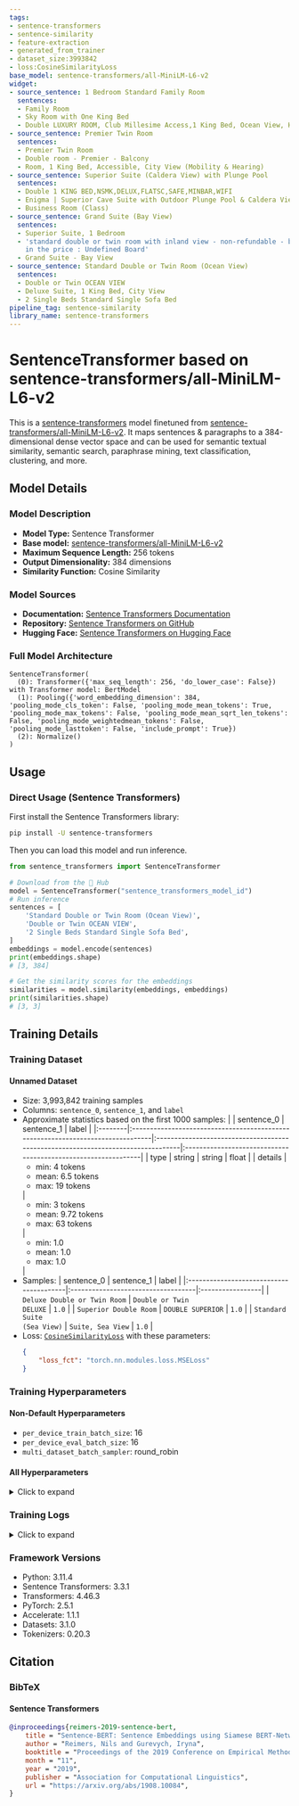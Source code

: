 ```yaml
---
tags:
- sentence-transformers
- sentence-similarity
- feature-extraction
- generated_from_trainer
- dataset_size:3993842
- loss:CosineSimilarityLoss
base_model: sentence-transformers/all-MiniLM-L6-v2
widget:
- source_sentence: 1 Bedroom Standard Family Room
  sentences:
  - Family Room
  - Sky Room with One King Bed
  - Double LUXURY ROOM, Club Millesime Access,1 King Bed, Ocean View, High Floor
- source_sentence: Premier Twin Room
  sentences:
  - Premier Twin Room
  - Double room - Premier - Balcony
  - Room, 1 King Bed, Accessible, City View (Mobility & Hearing)
- source_sentence: Superior Suite (Caldera View) with Plunge Pool
  sentences:
  - Double 1 KING BED,NSMK,DELUX,FLATSC,SAFE,MINBAR,WIFI
  - Enigma | Superior Cave Suite with Outdoor Plunge Pool & Caldera View
  - Business Room (Class)
- source_sentence: Grand Suite (Bay View)
  sentences:
  - Superior Suite, 1 Bedroom
  - 'standard double or twin room with inland view - non-refundable - breakfast included
    in the price : Undefined Board'
  - Grand Suite - Bay View
- source_sentence: Standard Double or Twin Room (Ocean View)
  sentences:
  - Double or Twin OCEAN VIEW
  - Deluxe Suite, 1 King Bed, City View
  - 2 Single Beds Standard Single Sofa Bed
pipeline_tag: sentence-similarity
library_name: sentence-transformers
---
```


# SentenceTransformer based on sentence-transformers/all-MiniLM-L6-v2

This is a [sentence-transformers](https://www.SBERT.net) model finetuned from [sentence-transformers/all-MiniLM-L6-v2](https://huggingface.co/sentence-transformers/all-MiniLM-L6-v2). It maps sentences & paragraphs to a 384-dimensional dense vector space and can be used for semantic textual similarity, semantic search, paraphrase mining, text classification, clustering, and more.

## Model Details

### Model Description
- **Model Type:** Sentence Transformer
- **Base model:** [sentence-transformers/all-MiniLM-L6-v2](https://huggingface.co/sentence-transformers/all-MiniLM-L6-v2) <!-- at revision fa97f6e7cb1a59073dff9e6b13e2715cf7475ac9 -->
- **Maximum Sequence Length:** 256 tokens
- **Output Dimensionality:** 384 dimensions
- **Similarity Function:** Cosine Similarity
<!-- - **Training Dataset:** Unknown -->
<!-- - **Language:** Unknown -->
<!-- - **License:** Unknown -->

### Model Sources

- **Documentation:** [Sentence Transformers Documentation](https://sbert.net)
- **Repository:** [Sentence Transformers on GitHub](https://github.com/UKPLab/sentence-transformers)
- **Hugging Face:** [Sentence Transformers on Hugging Face](https://huggingface.co/models?library=sentence-transformers)

### Full Model Architecture

```
SentenceTransformer(
  (0): Transformer({'max_seq_length': 256, 'do_lower_case': False}) with Transformer model: BertModel 
  (1): Pooling({'word_embedding_dimension': 384, 'pooling_mode_cls_token': False, 'pooling_mode_mean_tokens': True, 'pooling_mode_max_tokens': False, 'pooling_mode_mean_sqrt_len_tokens': False, 'pooling_mode_weightedmean_tokens': False, 'pooling_mode_lasttoken': False, 'include_prompt': True})
  (2): Normalize()
)
```

## Usage

### Direct Usage (Sentence Transformers)

First install the Sentence Transformers library:

```bash
pip install -U sentence-transformers
```

Then you can load this model and run inference.
```python
from sentence_transformers import SentenceTransformer

# Download from the 🤗 Hub
model = SentenceTransformer("sentence_transformers_model_id")
# Run inference
sentences = [
    'Standard Double or Twin Room (Ocean View)',
    'Double or Twin OCEAN VIEW',
    '2 Single Beds Standard Single Sofa Bed',
]
embeddings = model.encode(sentences)
print(embeddings.shape)
# [3, 384]

# Get the similarity scores for the embeddings
similarities = model.similarity(embeddings, embeddings)
print(similarities.shape)
# [3, 3]
```

<!--
### Direct Usage (Transformers)

<details><summary>Click to see the direct usage in Transformers</summary>

</details>
-->

<!--
### Downstream Usage (Sentence Transformers)

You can finetune this model on your own dataset.

<details><summary>Click to expand</summary>

</details>
-->

<!--
### Out-of-Scope Use

*List how the model may foreseeably be misused and address what users ought not to do with the model.*
-->

<!--
## Bias, Risks and Limitations

*What are the known or foreseeable issues stemming from this model? You could also flag here known failure cases or weaknesses of the model.*
-->

<!--
### Recommendations

*What are recommendations with respect to the foreseeable issues? For example, filtering explicit content.*
-->

## Training Details

### Training Dataset

#### Unnamed Dataset


* Size: 3,993,842 training samples
* Columns: <code>sentence_0</code>, <code>sentence_1</code>, and <code>label</code>
* Approximate statistics based on the first 1000 samples:
  |         | sentence_0                                                                      | sentence_1                                                                       | label                                                         |
  |:--------|:--------------------------------------------------------------------------------|:---------------------------------------------------------------------------------|:--------------------------------------------------------------|
  | type    | string                                                                          | string                                                                           | float                                                         |
  | details | <ul><li>min: 4 tokens</li><li>mean: 6.5 tokens</li><li>max: 19 tokens</li></ul> | <ul><li>min: 3 tokens</li><li>mean: 9.72 tokens</li><li>max: 63 tokens</li></ul> | <ul><li>min: 1.0</li><li>mean: 1.0</li><li>max: 1.0</li></ul> |
* Samples:
  | sentence_0                              | sentence_1                         | label            |
  |:----------------------------------------|:-----------------------------------|:-----------------|
  | <code>Deluxe Double or Twin Room</code> | <code>Double or Twin DELUXE</code> | <code>1.0</code> |
  | <code>Superior Double Room</code>       | <code>DOUBLE SUPERIOR</code>       | <code>1.0</code> |
  | <code>Standard Suite (Sea View)</code>  | <code>Suite, Sea View</code>       | <code>1.0</code> |
* Loss: [<code>CosineSimilarityLoss</code>](https://sbert.net/docs/package_reference/sentence_transformer/losses.html#cosinesimilarityloss) with these parameters:
  ```json
  {
      "loss_fct": "torch.nn.modules.loss.MSELoss"
  }
  ```

### Training Hyperparameters
#### Non-Default Hyperparameters

- `per_device_train_batch_size`: 16
- `per_device_eval_batch_size`: 16
- `multi_dataset_batch_sampler`: round_robin

#### All Hyperparameters
<details><summary>Click to expand</summary>

- `overwrite_output_dir`: False
- `do_predict`: False
- `eval_strategy`: no
- `prediction_loss_only`: True
- `per_device_train_batch_size`: 16
- `per_device_eval_batch_size`: 16
- `per_gpu_train_batch_size`: None
- `per_gpu_eval_batch_size`: None
- `gradient_accumulation_steps`: 1
- `eval_accumulation_steps`: None
- `torch_empty_cache_steps`: None
- `learning_rate`: 5e-05
- `weight_decay`: 0.0
- `adam_beta1`: 0.9
- `adam_beta2`: 0.999
- `adam_epsilon`: 1e-08
- `max_grad_norm`: 1
- `num_train_epochs`: 3
- `max_steps`: -1
- `lr_scheduler_type`: linear
- `lr_scheduler_kwargs`: {}
- `warmup_ratio`: 0.0
- `warmup_steps`: 0
- `log_level`: passive
- `log_level_replica`: warning
- `log_on_each_node`: True
- `logging_nan_inf_filter`: True
- `save_safetensors`: True
- `save_on_each_node`: False
- `save_only_model`: False
- `restore_callback_states_from_checkpoint`: False
- `no_cuda`: False
- `use_cpu`: False
- `use_mps_device`: False
- `seed`: 42
- `data_seed`: None
- `jit_mode_eval`: False
- `use_ipex`: False
- `bf16`: False
- `fp16`: False
- `fp16_opt_level`: O1
- `half_precision_backend`: auto
- `bf16_full_eval`: False
- `fp16_full_eval`: False
- `tf32`: None
- `local_rank`: 0
- `ddp_backend`: None
- `tpu_num_cores`: None
- `tpu_metrics_debug`: False
- `debug`: []
- `dataloader_drop_last`: False
- `dataloader_num_workers`: 0
- `dataloader_prefetch_factor`: None
- `past_index`: -1
- `disable_tqdm`: False
- `remove_unused_columns`: True
- `label_names`: None
- `load_best_model_at_end`: False
- `ignore_data_skip`: False
- `fsdp`: []
- `fsdp_min_num_params`: 0
- `fsdp_config`: {'min_num_params': 0, 'xla': False, 'xla_fsdp_v2': False, 'xla_fsdp_grad_ckpt': False}
- `fsdp_transformer_layer_cls_to_wrap`: None
- `accelerator_config`: {'split_batches': False, 'dispatch_batches': None, 'even_batches': True, 'use_seedable_sampler': True, 'non_blocking': False, 'gradient_accumulation_kwargs': None}
- `deepspeed`: None
- `label_smoothing_factor`: 0.0
- `optim`: adamw_torch
- `optim_args`: None
- `adafactor`: False
- `group_by_length`: False
- `length_column_name`: length
- `ddp_find_unused_parameters`: None
- `ddp_bucket_cap_mb`: None
- `ddp_broadcast_buffers`: False
- `dataloader_pin_memory`: True
- `dataloader_persistent_workers`: False
- `skip_memory_metrics`: True
- `use_legacy_prediction_loop`: False
- `push_to_hub`: False
- `resume_from_checkpoint`: None
- `hub_model_id`: None
- `hub_strategy`: every_save
- `hub_private_repo`: False
- `hub_always_push`: False
- `gradient_checkpointing`: False
- `gradient_checkpointing_kwargs`: None
- `include_inputs_for_metrics`: False
- `include_for_metrics`: []
- `eval_do_concat_batches`: True
- `fp16_backend`: auto
- `push_to_hub_model_id`: None
- `push_to_hub_organization`: None
- `mp_parameters`: 
- `auto_find_batch_size`: False
- `full_determinism`: False
- `torchdynamo`: None
- `ray_scope`: last
- `ddp_timeout`: 1800
- `torch_compile`: False
- `torch_compile_backend`: None
- `torch_compile_mode`: None
- `dispatch_batches`: None
- `split_batches`: None
- `include_tokens_per_second`: False
- `include_num_input_tokens_seen`: False
- `neftune_noise_alpha`: None
- `optim_target_modules`: None
- `batch_eval_metrics`: False
- `eval_on_start`: False
- `use_liger_kernel`: False
- `eval_use_gather_object`: False
- `average_tokens_across_devices`: False
- `prompts`: None
- `batch_sampler`: batch_sampler
- `multi_dataset_batch_sampler`: round_robin

</details>

### Training Logs
<details><summary>Click to expand</summary>

| Epoch  | Step   | Training Loss |
|:------:|:------:|:-------------:|
| 0.0020 | 500    | 0.0105        |
| 0.0040 | 1000   | 0.0002        |
| 0.0060 | 1500   | 0.0001        |
| 0.0080 | 2000   | 0.0001        |
| 0.0100 | 2500   | 0.0001        |
| 0.0120 | 3000   | 0.0001        |
| 0.0140 | 3500   | 0.0001        |
| 0.0160 | 4000   | 0.0           |
| 0.0180 | 4500   | 0.0           |
| 0.0200 | 5000   | 0.0           |
| 0.0220 | 5500   | 0.0           |
| 0.0240 | 6000   | 0.0           |
| 0.0260 | 6500   | 0.0           |
| 0.0280 | 7000   | 0.0           |
| 0.0300 | 7500   | 0.0           |
| 0.0320 | 8000   | 0.0           |
| 0.0341 | 8500   | 0.0           |
| 0.0361 | 9000   | 0.0           |
| 0.0381 | 9500   | 0.0           |
| 0.0401 | 10000  | 0.0           |
| 0.0421 | 10500  | 0.0           |
| 0.0441 | 11000  | 0.0           |
| 0.0461 | 11500  | 0.0           |
| 0.0481 | 12000  | 0.0           |
| 0.0501 | 12500  | 0.0           |
| 0.0521 | 13000  | 0.0           |
| 0.0541 | 13500  | 0.0           |
| 0.0561 | 14000  | 0.0           |
| 0.0581 | 14500  | 0.0           |
| 0.0601 | 15000  | 0.0           |
| 0.0621 | 15500  | 0.0           |
| 0.0641 | 16000  | 0.0           |
| 0.0661 | 16500  | 0.0           |
| 0.0681 | 17000  | 0.0           |
| 0.0701 | 17500  | 0.0           |
| 0.0721 | 18000  | 0.0           |
| 0.0741 | 18500  | 0.0           |
| 0.0761 | 19000  | 0.0           |
| 0.0781 | 19500  | 0.0           |
| 0.0801 | 20000  | 0.0           |
| 0.0821 | 20500  | 0.0           |
| 0.0841 | 21000  | 0.0           |
| 0.0861 | 21500  | 0.0           |
| 0.0881 | 22000  | 0.0           |
| 0.0901 | 22500  | 0.0           |
| 0.0921 | 23000  | 0.0           |
| 0.0941 | 23500  | 0.0           |
| 0.0961 | 24000  | 0.0           |
| 0.0982 | 24500  | 0.0           |
| 0.1002 | 25000  | 0.0           |
| 0.1022 | 25500  | 0.0           |
| 0.1042 | 26000  | 0.0           |
| 0.1062 | 26500  | 0.0           |
| 0.1082 | 27000  | 0.0           |
| 0.1102 | 27500  | 0.0           |
| 0.1122 | 28000  | 0.0           |
| 0.1142 | 28500  | 0.0           |
| 0.1162 | 29000  | 0.0           |
| 0.1182 | 29500  | 0.0           |
| 0.1202 | 30000  | 0.0           |
| 0.1222 | 30500  | 0.0           |
| 0.1242 | 31000  | 0.0           |
| 0.1262 | 31500  | 0.0           |
| 0.1282 | 32000  | 0.0           |
| 0.1302 | 32500  | 0.0           |
| 0.1322 | 33000  | 0.0           |
| 0.1342 | 33500  | 0.0           |
| 0.1362 | 34000  | 0.0           |
| 0.1382 | 34500  | 0.0           |
| 0.1402 | 35000  | 0.0           |
| 0.1422 | 35500  | 0.0           |
| 0.1442 | 36000  | 0.0           |
| 0.1462 | 36500  | 0.0           |
| 0.1482 | 37000  | 0.0           |
| 0.1502 | 37500  | 0.0           |
| 0.1522 | 38000  | 0.0           |
| 0.1542 | 38500  | 0.0           |
| 0.1562 | 39000  | 0.0           |
| 0.1582 | 39500  | 0.0           |
| 0.1602 | 40000  | 0.0           |
| 0.1622 | 40500  | 0.0           |
| 0.1643 | 41000  | 0.0           |
| 0.1663 | 41500  | 0.0           |
| 0.1683 | 42000  | 0.0           |
| 0.1703 | 42500  | 0.0           |
| 0.1723 | 43000  | 0.0           |
| 0.1743 | 43500  | 0.0           |
| 0.1763 | 44000  | 0.0           |
| 0.1783 | 44500  | 0.0           |
| 0.1803 | 45000  | 0.0           |
| 0.1823 | 45500  | 0.0           |
| 0.1843 | 46000  | 0.0           |
| 0.1863 | 46500  | 0.0           |
| 0.1883 | 47000  | 0.0           |
| 0.1903 | 47500  | 0.0           |
| 0.1923 | 48000  | 0.0           |
| 0.1943 | 48500  | 0.0           |
| 0.1963 | 49000  | 0.0           |
| 0.1983 | 49500  | 0.0           |
| 0.2003 | 50000  | 0.0           |
| 0.2023 | 50500  | 0.0           |
| 0.2043 | 51000  | 0.0           |
| 0.2063 | 51500  | 0.0           |
| 0.2083 | 52000  | 0.0           |
| 0.2103 | 52500  | 0.0           |
| 0.2123 | 53000  | 0.0           |
| 0.2143 | 53500  | 0.0           |
| 0.2163 | 54000  | 0.0           |
| 0.2183 | 54500  | 0.0           |
| 0.2203 | 55000  | 0.0           |
| 0.2223 | 55500  | 0.0           |
| 0.2243 | 56000  | 0.0           |
| 0.2263 | 56500  | 0.0           |
| 0.2284 | 57000  | 0.0           |
| 0.2304 | 57500  | 0.0           |
| 0.2324 | 58000  | 0.0           |
| 0.2344 | 58500  | 0.0           |
| 0.2364 | 59000  | 0.0           |
| 0.2384 | 59500  | 0.0           |
| 0.2404 | 60000  | 0.0           |
| 0.2424 | 60500  | 0.0           |
| 0.2444 | 61000  | 0.0           |
| 0.2464 | 61500  | 0.0           |
| 0.2484 | 62000  | 0.0           |
| 0.2504 | 62500  | 0.0           |
| 0.2524 | 63000  | 0.0           |
| 0.2544 | 63500  | 0.0           |
| 0.2564 | 64000  | 0.0           |
| 0.2584 | 64500  | 0.0           |
| 0.2604 | 65000  | 0.0           |
| 0.2624 | 65500  | 0.0           |
| 0.2644 | 66000  | 0.0           |
| 0.2664 | 66500  | 0.0           |
| 0.2684 | 67000  | 0.0           |
| 0.2704 | 67500  | 0.0           |
| 0.2724 | 68000  | 0.0           |
| 0.2744 | 68500  | 0.0           |
| 0.2764 | 69000  | 0.0           |
| 0.2784 | 69500  | 0.0           |
| 0.2804 | 70000  | 0.0           |
| 0.2824 | 70500  | 0.0           |
| 0.2844 | 71000  | 0.0           |
| 0.2864 | 71500  | 0.0           |
| 0.2884 | 72000  | 0.0           |
| 0.2904 | 72500  | 0.0           |
| 0.2924 | 73000  | 0.0           |
| 0.2945 | 73500  | 0.0           |
| 0.2965 | 74000  | 0.0           |
| 0.2985 | 74500  | 0.0           |
| 0.3005 | 75000  | 0.0           |
| 0.3025 | 75500  | 0.0           |
| 0.3045 | 76000  | 0.0           |
| 0.3065 | 76500  | 0.0           |
| 0.3085 | 77000  | 0.0           |
| 0.3105 | 77500  | 0.0           |
| 0.3125 | 78000  | 0.0           |
| 0.3145 | 78500  | 0.0           |
| 0.3165 | 79000  | 0.0           |
| 0.3185 | 79500  | 0.0           |
| 0.3205 | 80000  | 0.0           |
| 0.3225 | 80500  | 0.0           |
| 0.3245 | 81000  | 0.0           |
| 0.3265 | 81500  | 0.0           |
| 0.3285 | 82000  | 0.0           |
| 0.3305 | 82500  | 0.0           |
| 0.3325 | 83000  | 0.0           |
| 0.3345 | 83500  | 0.0           |
| 0.3365 | 84000  | 0.0           |
| 0.3385 | 84500  | 0.0           |
| 0.3405 | 85000  | 0.0           |
| 0.3425 | 85500  | 0.0           |
| 0.3445 | 86000  | 0.0           |
| 0.3465 | 86500  | 0.0           |
| 0.3485 | 87000  | 0.0           |
| 0.3505 | 87500  | 0.0           |
| 0.3525 | 88000  | 0.0           |
| 0.3545 | 88500  | 0.0           |
| 0.3565 | 89000  | 0.0           |
| 0.3586 | 89500  | 0.0           |
| 0.3606 | 90000  | 0.0           |
| 0.3626 | 90500  | 0.0           |
| 0.3646 | 91000  | 0.0           |
| 0.3666 | 91500  | 0.0           |
| 0.3686 | 92000  | 0.0           |
| 0.3706 | 92500  | 0.0           |
| 0.3726 | 93000  | 0.0           |
| 0.3746 | 93500  | 0.0           |
| 0.3766 | 94000  | 0.0           |
| 0.3786 | 94500  | 0.0           |
| 0.3806 | 95000  | 0.0           |
| 0.3826 | 95500  | 0.0           |
| 0.3846 | 96000  | 0.0           |
| 0.3866 | 96500  | 0.0           |
| 0.3886 | 97000  | 0.0           |
| 0.3906 | 97500  | 0.0           |
| 0.3926 | 98000  | 0.0           |
| 0.3946 | 98500  | 0.0           |
| 0.3966 | 99000  | 0.0           |
| 0.3986 | 99500  | 0.0           |
| 0.4006 | 100000 | 0.0           |
| 0.4026 | 100500 | 0.0           |
| 0.4046 | 101000 | 0.0           |
| 0.4066 | 101500 | 0.0           |
| 0.4086 | 102000 | 0.0           |
| 0.4106 | 102500 | 0.0           |
| 0.4126 | 103000 | 0.0           |
| 0.4146 | 103500 | 0.0           |
| 0.4166 | 104000 | 0.0           |
| 0.4186 | 104500 | 0.0           |
| 0.4206 | 105000 | 0.0           |
| 0.4226 | 105500 | 0.0           |
| 0.4247 | 106000 | 0.0           |
| 0.4267 | 106500 | 0.0           |
| 0.4287 | 107000 | 0.0           |
| 0.4307 | 107500 | 0.0           |
| 0.4327 | 108000 | 0.0           |
| 0.4347 | 108500 | 0.0           |
| 0.4367 | 109000 | 0.0           |
| 0.4387 | 109500 | 0.0           |
| 0.4407 | 110000 | 0.0           |
| 0.4427 | 110500 | 0.0           |
| 0.4447 | 111000 | 0.0           |
| 0.4467 | 111500 | 0.0           |
| 0.4487 | 112000 | 0.0           |
| 0.4507 | 112500 | 0.0           |
| 0.4527 | 113000 | 0.0           |
| 0.4547 | 113500 | 0.0           |
| 0.4567 | 114000 | 0.0           |
| 0.4587 | 114500 | 0.0           |
| 0.4607 | 115000 | 0.0           |
| 0.4627 | 115500 | 0.0           |
| 0.4647 | 116000 | 0.0           |
| 0.4667 | 116500 | 0.0           |
| 0.4687 | 117000 | 0.0           |
| 0.4707 | 117500 | 0.0           |
| 0.4727 | 118000 | 0.0           |
| 0.4747 | 118500 | 0.0           |
| 0.4767 | 119000 | 0.0           |
| 0.4787 | 119500 | 0.0           |
| 0.4807 | 120000 | 0.0           |
| 0.4827 | 120500 | 0.0           |
| 0.4847 | 121000 | 0.0           |
| 0.4867 | 121500 | 0.0           |
| 0.4888 | 122000 | 0.0           |
| 0.4908 | 122500 | 0.0           |
| 0.4928 | 123000 | 0.0           |
| 0.4948 | 123500 | 0.0           |
| 0.4968 | 124000 | 0.0           |
| 0.4988 | 124500 | 0.0           |
| 0.5008 | 125000 | 0.0           |
| 0.5028 | 125500 | 0.0           |
| 0.5048 | 126000 | 0.0           |
| 0.5068 | 126500 | 0.0           |
| 0.5088 | 127000 | 0.0           |
| 0.5108 | 127500 | 0.0           |
| 0.5128 | 128000 | 0.0           |
| 0.5148 | 128500 | 0.0           |
| 0.5168 | 129000 | 0.0           |
| 0.5188 | 129500 | 0.0           |
| 0.5208 | 130000 | 0.0           |
| 0.5228 | 130500 | 0.0           |
| 0.5248 | 131000 | 0.0           |
| 0.5268 | 131500 | 0.0           |
| 0.5288 | 132000 | 0.0           |
| 0.5308 | 132500 | 0.0           |
| 0.5328 | 133000 | 0.0           |
| 0.5348 | 133500 | 0.0           |
| 0.5368 | 134000 | 0.0           |
| 0.5388 | 134500 | 0.0           |
| 0.5408 | 135000 | 0.0           |
| 0.5428 | 135500 | 0.0           |
| 0.5448 | 136000 | 0.0           |
| 0.5468 | 136500 | 0.0           |
| 0.5488 | 137000 | 0.0           |
| 0.5508 | 137500 | 0.0           |
| 0.5528 | 138000 | 0.0           |
| 0.5549 | 138500 | 0.0           |
| 0.5569 | 139000 | 0.0           |
| 0.5589 | 139500 | 0.0           |
| 0.5609 | 140000 | 0.0           |
| 0.5629 | 140500 | 0.0           |
| 0.5649 | 141000 | 0.0           |
| 0.5669 | 141500 | 0.0           |
| 0.5689 | 142000 | 0.0           |
| 0.5709 | 142500 | 0.0           |
| 0.5729 | 143000 | 0.0           |
| 0.5749 | 143500 | 0.0           |
| 0.5769 | 144000 | 0.0           |
| 0.5789 | 144500 | 0.0           |
| 0.5809 | 145000 | 0.0           |
| 0.5829 | 145500 | 0.0           |
| 0.5849 | 146000 | 0.0           |
| 0.5869 | 146500 | 0.0           |
| 0.5889 | 147000 | 0.0           |
| 0.5909 | 147500 | 0.0           |
| 0.5929 | 148000 | 0.0           |
| 0.5949 | 148500 | 0.0           |
| 0.5969 | 149000 | 0.0           |
| 0.5989 | 149500 | 0.0           |
| 0.6009 | 150000 | 0.0           |
| 0.6029 | 150500 | 0.0           |
| 0.6049 | 151000 | 0.0           |
| 0.6069 | 151500 | 0.0           |
| 0.6089 | 152000 | 0.0           |
| 0.6109 | 152500 | 0.0           |
| 0.6129 | 153000 | 0.0           |
| 0.6149 | 153500 | 0.0           |
| 0.6169 | 154000 | 0.0           |
| 0.6190 | 154500 | 0.0           |
| 0.6210 | 155000 | 0.0           |
| 0.6230 | 155500 | 0.0           |
| 0.6250 | 156000 | 0.0           |
| 0.6270 | 156500 | 0.0           |
| 0.6290 | 157000 | 0.0           |
| 0.6310 | 157500 | 0.0           |
| 0.6330 | 158000 | 0.0           |
| 0.6350 | 158500 | 0.0           |
| 0.6370 | 159000 | 0.0           |
| 0.6390 | 159500 | 0.0           |
| 0.6410 | 160000 | 0.0           |
| 0.6430 | 160500 | 0.0           |
| 0.6450 | 161000 | 0.0           |
| 0.6470 | 161500 | 0.0           |
| 0.6490 | 162000 | 0.0           |
| 0.6510 | 162500 | 0.0           |
| 0.6530 | 163000 | 0.0           |
| 0.6550 | 163500 | 0.0           |
| 0.6570 | 164000 | 0.0           |
| 0.6590 | 164500 | 0.0           |
| 0.6610 | 165000 | 0.0           |
| 0.6630 | 165500 | 0.0           |
| 0.6650 | 166000 | 0.0           |
| 0.6670 | 166500 | 0.0           |
| 0.6690 | 167000 | 0.0           |
| 0.6710 | 167500 | 0.0           |
| 0.6730 | 168000 | 0.0           |
| 0.6750 | 168500 | 0.0           |
| 0.6770 | 169000 | 0.0           |
| 0.6790 | 169500 | 0.0           |
| 0.6810 | 170000 | 0.0           |
| 0.6830 | 170500 | 0.0           |
| 0.6851 | 171000 | 0.0           |
| 0.6871 | 171500 | 0.0           |
| 0.6891 | 172000 | 0.0           |
| 0.6911 | 172500 | 0.0           |
| 0.6931 | 173000 | 0.0           |
| 0.6951 | 173500 | 0.0           |
| 0.6971 | 174000 | 0.0           |
| 0.6991 | 174500 | 0.0           |
| 0.7011 | 175000 | 0.0           |
| 0.7031 | 175500 | 0.0           |
| 0.7051 | 176000 | 0.0           |
| 0.7071 | 176500 | 0.0           |
| 0.7091 | 177000 | 0.0           |
| 0.7111 | 177500 | 0.0           |
| 0.7131 | 178000 | 0.0           |
| 0.7151 | 178500 | 0.0           |
| 0.7171 | 179000 | 0.0           |
| 0.7191 | 179500 | 0.0           |
| 0.7211 | 180000 | 0.0           |
| 0.7231 | 180500 | 0.0           |
| 0.7251 | 181000 | 0.0           |
| 0.7271 | 181500 | 0.0           |
| 0.7291 | 182000 | 0.0           |
| 0.7311 | 182500 | 0.0           |
| 0.7331 | 183000 | 0.0           |
| 0.7351 | 183500 | 0.0           |
| 0.7371 | 184000 | 0.0           |
| 0.7391 | 184500 | 0.0           |
| 0.7411 | 185000 | 0.0           |
| 0.7431 | 185500 | 0.0           |
| 0.7451 | 186000 | 0.0           |
| 0.7471 | 186500 | 0.0           |
| 0.7492 | 187000 | 0.0           |
| 0.7512 | 187500 | 0.0           |
| 0.7532 | 188000 | 0.0           |
| 0.7552 | 188500 | 0.0           |
| 0.7572 | 189000 | 0.0           |
| 0.7592 | 189500 | 0.0           |
| 0.7612 | 190000 | 0.0           |
| 0.7632 | 190500 | 0.0           |
| 0.7652 | 191000 | 0.0           |
| 0.7672 | 191500 | 0.0           |
| 0.7692 | 192000 | 0.0           |
| 0.7712 | 192500 | 0.0           |
| 0.7732 | 193000 | 0.0           |
| 0.7752 | 193500 | 0.0           |
| 0.7772 | 194000 | 0.0           |
| 0.7792 | 194500 | 0.0           |
| 0.7812 | 195000 | 0.0           |
| 0.7832 | 195500 | 0.0           |
| 0.7852 | 196000 | 0.0           |
| 0.7872 | 196500 | 0.0           |
| 0.7892 | 197000 | 0.0           |
| 0.7912 | 197500 | 0.0           |
| 0.7932 | 198000 | 0.0           |
| 0.7952 | 198500 | 0.0           |
| 0.7972 | 199000 | 0.0           |
| 0.7992 | 199500 | 0.0           |
| 0.8012 | 200000 | 0.0           |
| 0.8032 | 200500 | 0.0           |
| 0.8052 | 201000 | 0.0           |
| 0.8072 | 201500 | 0.0           |
| 0.8092 | 202000 | 0.0           |
| 0.8112 | 202500 | 0.0           |
| 0.8132 | 203000 | 0.0           |
| 0.8153 | 203500 | 0.0           |
| 0.8173 | 204000 | 0.0           |
| 0.8193 | 204500 | 0.0           |
| 0.8213 | 205000 | 0.0           |
| 0.8233 | 205500 | 0.0           |
| 0.8253 | 206000 | 0.0           |
| 0.8273 | 206500 | 0.0           |
| 0.8293 | 207000 | 0.0           |
| 0.8313 | 207500 | 0.0           |
| 0.8333 | 208000 | 0.0           |
| 0.8353 | 208500 | 0.0           |
| 0.8373 | 209000 | 0.0           |
| 0.8393 | 209500 | 0.0           |
| 0.8413 | 210000 | 0.0           |
| 0.8433 | 210500 | 0.0           |
| 0.8453 | 211000 | 0.0           |
| 0.8473 | 211500 | 0.0           |
| 0.8493 | 212000 | 0.0           |
| 0.8513 | 212500 | 0.0           |
| 0.8533 | 213000 | 0.0           |
| 0.8553 | 213500 | 0.0           |
| 0.8573 | 214000 | 0.0           |
| 0.8593 | 214500 | 0.0           |
| 0.8613 | 215000 | 0.0           |
| 0.8633 | 215500 | 0.0           |
| 0.8653 | 216000 | 0.0           |
| 0.8673 | 216500 | 0.0           |
| 0.8693 | 217000 | 0.0           |
| 0.8713 | 217500 | 0.0           |
| 0.8733 | 218000 | 0.0           |
| 0.8753 | 218500 | 0.0           |
| 0.8773 | 219000 | 0.0           |
| 0.8794 | 219500 | 0.0           |
| 0.8814 | 220000 | 0.0           |
| 0.8834 | 220500 | 0.0           |
| 0.8854 | 221000 | 0.0           |
| 0.8874 | 221500 | 0.0           |
| 0.8894 | 222000 | 0.0           |
| 0.8914 | 222500 | 0.0           |
| 0.8934 | 223000 | 0.0           |
| 0.8954 | 223500 | 0.0           |
| 0.8974 | 224000 | 0.0           |
| 0.8994 | 224500 | 0.0           |
| 0.9014 | 225000 | 0.0           |
| 0.9034 | 225500 | 0.0           |
| 0.9054 | 226000 | 0.0           |
| 0.9074 | 226500 | 0.0           |
| 0.9094 | 227000 | 0.0           |
| 0.9114 | 227500 | 0.0           |
| 0.9134 | 228000 | 0.0           |
| 0.9154 | 228500 | 0.0           |
| 0.9174 | 229000 | 0.0           |
| 0.9194 | 229500 | 0.0           |
| 0.9214 | 230000 | 0.0           |
| 0.9234 | 230500 | 0.0           |
| 0.9254 | 231000 | 0.0           |
| 0.9274 | 231500 | 0.0           |
| 0.9294 | 232000 | 0.0           |
| 0.9314 | 232500 | 0.0           |
| 0.9334 | 233000 | 0.0           |
| 0.9354 | 233500 | 0.0           |
| 0.9374 | 234000 | 0.0           |
| 0.9394 | 234500 | 0.0           |
| 0.9414 | 235000 | 0.0           |
| 0.9434 | 235500 | 0.0           |
| 0.9455 | 236000 | 0.0           |
| 0.9475 | 236500 | 0.0           |
| 0.9495 | 237000 | 0.0           |
| 0.9515 | 237500 | 0.0           |
| 0.9535 | 238000 | 0.0           |
| 0.9555 | 238500 | 0.0           |
| 0.9575 | 239000 | 0.0           |
| 0.9595 | 239500 | 0.0           |
| 0.9615 | 240000 | 0.0           |
| 0.9635 | 240500 | 0.0           |
| 0.9655 | 241000 | 0.0           |
| 0.9675 | 241500 | 0.0           |
| 0.9695 | 242000 | 0.0           |
| 0.9715 | 242500 | 0.0           |
| 0.9735 | 243000 | 0.0           |
| 0.9755 | 243500 | 0.0           |
| 0.9775 | 244000 | 0.0           |
| 0.9795 | 244500 | 0.0           |
| 0.9815 | 245000 | 0.0           |
| 0.9835 | 245500 | 0.0           |
| 0.9855 | 246000 | 0.0           |
| 0.9875 | 246500 | 0.0           |
| 0.9895 | 247000 | 0.0           |
| 0.9915 | 247500 | 0.0           |
| 0.9935 | 248000 | 0.0           |
| 0.9955 | 248500 | 0.0           |
| 0.9975 | 249000 | 0.0           |
| 0.9995 | 249500 | 0.0           |
| 1.0015 | 250000 | 0.0           |
| 1.0035 | 250500 | 0.0           |
| 1.0055 | 251000 | 0.0           |
| 1.0075 | 251500 | 0.0           |
| 1.0096 | 252000 | 0.0           |
| 1.0116 | 252500 | 0.0           |
| 1.0136 | 253000 | 0.0           |
| 1.0156 | 253500 | 0.0           |
| 1.0176 | 254000 | 0.0           |
| 1.0196 | 254500 | 0.0           |
| 1.0216 | 255000 | 0.0           |
| 1.0236 | 255500 | 0.0           |
| 1.0256 | 256000 | 0.0           |
| 1.0276 | 256500 | 0.0           |
| 1.0296 | 257000 | 0.0           |
| 1.0316 | 257500 | 0.0           |
| 1.0336 | 258000 | 0.0           |
| 1.0356 | 258500 | 0.0           |
| 1.0376 | 259000 | 0.0           |
| 1.0396 | 259500 | 0.0           |
| 1.0416 | 260000 | 0.0           |
| 1.0436 | 260500 | 0.0           |
| 1.0456 | 261000 | 0.0           |
| 1.0476 | 261500 | 0.0           |
| 1.0496 | 262000 | 0.0           |
| 1.0516 | 262500 | 0.0           |
| 1.0536 | 263000 | 0.0           |
| 1.0556 | 263500 | 0.0           |
| 1.0576 | 264000 | 0.0           |
| 1.0596 | 264500 | 0.0           |
| 1.0616 | 265000 | 0.0           |
| 1.0636 | 265500 | 0.0           |
| 1.0656 | 266000 | 0.0           |
| 1.0676 | 266500 | 0.0           |
| 1.0696 | 267000 | 0.0           |
| 1.0716 | 267500 | 0.0           |
| 1.0736 | 268000 | 0.0           |
| 1.0757 | 268500 | 0.0           |
| 1.0777 | 269000 | 0.0           |
| 1.0797 | 269500 | 0.0           |
| 1.0817 | 270000 | 0.0           |
| 1.0837 | 270500 | 0.0           |
| 1.0857 | 271000 | 0.0           |
| 1.0877 | 271500 | 0.0           |
| 1.0897 | 272000 | 0.0           |
| 1.0917 | 272500 | 0.0           |
| 1.0937 | 273000 | 0.0           |
| 1.0957 | 273500 | 0.0           |
| 1.0977 | 274000 | 0.0           |
| 1.0997 | 274500 | 0.0           |
| 1.1017 | 275000 | 0.0           |
| 1.1037 | 275500 | 0.0           |
| 1.1057 | 276000 | 0.0           |
| 1.1077 | 276500 | 0.0           |
| 1.1097 | 277000 | 0.0           |
| 1.1117 | 277500 | 0.0           |
| 1.1137 | 278000 | 0.0           |
| 1.1157 | 278500 | 0.0           |
| 1.1177 | 279000 | 0.0           |
| 1.1197 | 279500 | 0.0           |
| 1.1217 | 280000 | 0.0           |
| 1.1237 | 280500 | 0.0           |
| 1.1257 | 281000 | 0.0           |
| 1.1277 | 281500 | 0.0           |
| 1.1297 | 282000 | 0.0           |
| 1.1317 | 282500 | 0.0           |
| 1.1337 | 283000 | 0.0           |
| 1.1357 | 283500 | 0.0           |
| 1.1377 | 284000 | 0.0           |
| 1.1398 | 284500 | 0.0           |
| 1.1418 | 285000 | 0.0           |
| 1.1438 | 285500 | 0.0           |
| 1.1458 | 286000 | 0.0           |
| 1.1478 | 286500 | 0.0           |
| 1.1498 | 287000 | 0.0           |
| 1.1518 | 287500 | 0.0           |
| 1.1538 | 288000 | 0.0           |
| 1.1558 | 288500 | 0.0           |
| 1.1578 | 289000 | 0.0           |
| 1.1598 | 289500 | 0.0           |
| 1.1618 | 290000 | 0.0           |
| 1.1638 | 290500 | 0.0           |
| 1.1658 | 291000 | 0.0           |
| 1.1678 | 291500 | 0.0           |
| 1.1698 | 292000 | 0.0           |
| 1.1718 | 292500 | 0.0           |
| 1.1738 | 293000 | 0.0           |
| 1.1758 | 293500 | 0.0           |
| 1.1778 | 294000 | 0.0           |
| 1.1798 | 294500 | 0.0           |
| 1.1818 | 295000 | 0.0           |
| 1.1838 | 295500 | 0.0           |
| 1.1858 | 296000 | 0.0           |
| 1.1878 | 296500 | 0.0           |
| 1.1898 | 297000 | 0.0           |
| 1.1918 | 297500 | 0.0           |
| 1.1938 | 298000 | 0.0           |
| 1.1958 | 298500 | 0.0           |
| 1.1978 | 299000 | 0.0           |
| 1.1998 | 299500 | 0.0           |
| 1.2018 | 300000 | 0.0           |
| 1.2038 | 300500 | 0.0           |
| 1.2059 | 301000 | 0.0           |
| 1.2079 | 301500 | 0.0           |
| 1.2099 | 302000 | 0.0           |
| 1.2119 | 302500 | 0.0           |
| 1.2139 | 303000 | 0.0           |
| 1.2159 | 303500 | 0.0           |
| 1.2179 | 304000 | 0.0           |
| 1.2199 | 304500 | 0.0           |
| 1.2219 | 305000 | 0.0           |
| 1.2239 | 305500 | 0.0           |
| 1.2259 | 306000 | 0.0           |
| 1.2279 | 306500 | 0.0           |
| 1.2299 | 307000 | 0.0           |
| 1.2319 | 307500 | 0.0           |
| 1.2339 | 308000 | 0.0           |
| 1.2359 | 308500 | 0.0           |
| 1.2379 | 309000 | 0.0           |
| 1.2399 | 309500 | 0.0           |
| 1.2419 | 310000 | 0.0           |
| 1.2439 | 310500 | 0.0           |
| 1.2459 | 311000 | 0.0           |
| 1.2479 | 311500 | 0.0           |
| 1.2499 | 312000 | 0.0           |
| 1.2519 | 312500 | 0.0           |
| 1.2539 | 313000 | 0.0           |
| 1.2559 | 313500 | 0.0           |
| 1.2579 | 314000 | 0.0           |
| 1.2599 | 314500 | 0.0           |
| 1.2619 | 315000 | 0.0           |
| 1.2639 | 315500 | 0.0           |
| 1.2659 | 316000 | 0.0           |
| 1.2679 | 316500 | 0.0           |
| 1.2700 | 317000 | 0.0           |
| 1.2720 | 317500 | 0.0           |
| 1.2740 | 318000 | 0.0           |
| 1.2760 | 318500 | 0.0           |
| 1.2780 | 319000 | 0.0           |
| 1.2800 | 319500 | 0.0           |
| 1.2820 | 320000 | 0.0           |
| 1.2840 | 320500 | 0.0           |
| 1.2860 | 321000 | 0.0           |
| 1.2880 | 321500 | 0.0           |
| 1.2900 | 322000 | 0.0           |
| 1.2920 | 322500 | 0.0           |
| 1.2940 | 323000 | 0.0           |
| 1.2960 | 323500 | 0.0           |
| 1.2980 | 324000 | 0.0           |
| 1.3000 | 324500 | 0.0           |
| 1.3020 | 325000 | 0.0           |
| 1.3040 | 325500 | 0.0           |
| 1.3060 | 326000 | 0.0           |
| 1.3080 | 326500 | 0.0           |
| 1.3100 | 327000 | 0.0           |
| 1.3120 | 327500 | 0.0           |
| 1.3140 | 328000 | 0.0           |
| 1.3160 | 328500 | 0.0           |
| 1.3180 | 329000 | 0.0           |
| 1.3200 | 329500 | 0.0           |
| 1.3220 | 330000 | 0.0           |
| 1.3240 | 330500 | 0.0           |
| 1.3260 | 331000 | 0.0           |
| 1.3280 | 331500 | 0.0           |
| 1.3300 | 332000 | 0.0           |
| 1.3320 | 332500 | 0.0           |
| 1.3340 | 333000 | 0.0           |
| 1.3361 | 333500 | 0.0           |
| 1.3381 | 334000 | 0.0           |
| 1.3401 | 334500 | 0.0           |
| 1.3421 | 335000 | 0.0           |
| 1.3441 | 335500 | 0.0           |
| 1.3461 | 336000 | 0.0           |
| 1.3481 | 336500 | 0.0           |
| 1.3501 | 337000 | 0.0           |
| 1.3521 | 337500 | 0.0           |
| 1.3541 | 338000 | 0.0           |
| 1.3561 | 338500 | 0.0           |
| 1.3581 | 339000 | 0.0           |
| 1.3601 | 339500 | 0.0           |
| 1.3621 | 340000 | 0.0           |
| 1.3641 | 340500 | 0.0           |
| 1.3661 | 341000 | 0.0           |
| 1.3681 | 341500 | 0.0           |
| 1.3701 | 342000 | 0.0           |
| 1.3721 | 342500 | 0.0           |
| 1.3741 | 343000 | 0.0           |
| 1.3761 | 343500 | 0.0           |
| 1.3781 | 344000 | 0.0           |
| 1.3801 | 344500 | 0.0           |
| 1.3821 | 345000 | 0.0           |
| 1.3841 | 345500 | 0.0           |
| 1.3861 | 346000 | 0.0           |
| 1.3881 | 346500 | 0.0           |
| 1.3901 | 347000 | 0.0           |
| 1.3921 | 347500 | 0.0           |
| 1.3941 | 348000 | 0.0           |
| 1.3961 | 348500 | 0.0           |
| 1.3981 | 349000 | 0.0           |
| 1.4002 | 349500 | 0.0           |
| 1.4022 | 350000 | 0.0           |
| 1.4042 | 350500 | 0.0           |
| 1.4062 | 351000 | 0.0           |
| 1.4082 | 351500 | 0.0           |
| 1.4102 | 352000 | 0.0           |
| 1.4122 | 352500 | 0.0           |
| 1.4142 | 353000 | 0.0           |
| 1.4162 | 353500 | 0.0           |
| 1.4182 | 354000 | 0.0           |
| 1.4202 | 354500 | 0.0           |
| 1.4222 | 355000 | 0.0           |
| 1.4242 | 355500 | 0.0           |
| 1.4262 | 356000 | 0.0           |
| 1.4282 | 356500 | 0.0           |
| 1.4302 | 357000 | 0.0           |
| 1.4322 | 357500 | 0.0           |
| 1.4342 | 358000 | 0.0           |
| 1.4362 | 358500 | 0.0           |
| 1.4382 | 359000 | 0.0           |
| 1.4402 | 359500 | 0.0           |
| 1.4422 | 360000 | 0.0           |
| 1.4442 | 360500 | 0.0           |
| 1.4462 | 361000 | 0.0           |
| 1.4482 | 361500 | 0.0           |
| 1.4502 | 362000 | 0.0           |
| 1.4522 | 362500 | 0.0           |
| 1.4542 | 363000 | 0.0           |
| 1.4562 | 363500 | 0.0           |
| 1.4582 | 364000 | 0.0           |
| 1.4602 | 364500 | 0.0           |
| 1.4622 | 365000 | 0.0           |
| 1.4642 | 365500 | 0.0           |
| 1.4663 | 366000 | 0.0           |
| 1.4683 | 366500 | 0.0           |
| 1.4703 | 367000 | 0.0           |
| 1.4723 | 367500 | 0.0           |
| 1.4743 | 368000 | 0.0           |
| 1.4763 | 368500 | 0.0           |
| 1.4783 | 369000 | 0.0           |
| 1.4803 | 369500 | 0.0           |
| 1.4823 | 370000 | 0.0           |
| 1.4843 | 370500 | 0.0           |
| 1.4863 | 371000 | 0.0           |
| 1.4883 | 371500 | 0.0           |
| 1.4903 | 372000 | 0.0           |
| 1.4923 | 372500 | 0.0           |
| 1.4943 | 373000 | 0.0           |
| 1.4963 | 373500 | 0.0           |
| 1.4983 | 374000 | 0.0           |
| 1.5003 | 374500 | 0.0           |
| 1.5023 | 375000 | 0.0           |
| 1.5043 | 375500 | 0.0           |
| 1.5063 | 376000 | 0.0           |
| 1.5083 | 376500 | 0.0           |
| 1.5103 | 377000 | 0.0           |
| 1.5123 | 377500 | 0.0           |
| 1.5143 | 378000 | 0.0           |
| 1.5163 | 378500 | 0.0           |
| 1.5183 | 379000 | 0.0           |
| 1.5203 | 379500 | 0.0           |
| 1.5223 | 380000 | 0.0           |
| 1.5243 | 380500 | 0.0           |
| 1.5263 | 381000 | 0.0           |
| 1.5283 | 381500 | 0.0           |
| 1.5304 | 382000 | 0.0           |
| 1.5324 | 382500 | 0.0           |
| 1.5344 | 383000 | 0.0           |
| 1.5364 | 383500 | 0.0           |
| 1.5384 | 384000 | 0.0           |
| 1.5404 | 384500 | 0.0           |
| 1.5424 | 385000 | 0.0           |
| 1.5444 | 385500 | 0.0           |
| 1.5464 | 386000 | 0.0           |
| 1.5484 | 386500 | 0.0           |
| 1.5504 | 387000 | 0.0           |
| 1.5524 | 387500 | 0.0           |
| 1.5544 | 388000 | 0.0           |
| 1.5564 | 388500 | 0.0           |
| 1.5584 | 389000 | 0.0           |
| 1.5604 | 389500 | 0.0           |
| 1.5624 | 390000 | 0.0           |
| 1.5644 | 390500 | 0.0           |
| 1.5664 | 391000 | 0.0           |
| 1.5684 | 391500 | 0.0           |
| 1.5704 | 392000 | 0.0           |
| 1.5724 | 392500 | 0.0           |
| 1.5744 | 393000 | 0.0           |
| 1.5764 | 393500 | 0.0           |
| 1.5784 | 394000 | 0.0           |
| 1.5804 | 394500 | 0.0           |
| 1.5824 | 395000 | 0.0           |
| 1.5844 | 395500 | 0.0           |
| 1.5864 | 396000 | 0.0           |
| 1.5884 | 396500 | 0.0           |
| 1.5904 | 397000 | 0.0           |
| 1.5924 | 397500 | 0.0           |
| 1.5944 | 398000 | 0.0           |
| 1.5965 | 398500 | 0.0           |
| 1.5985 | 399000 | 0.0           |
| 1.6005 | 399500 | 0.0           |
| 1.6025 | 400000 | 0.0           |
| 1.6045 | 400500 | 0.0           |
| 1.6065 | 401000 | 0.0           |
| 1.6085 | 401500 | 0.0           |
| 1.6105 | 402000 | 0.0           |
| 1.6125 | 402500 | 0.0           |
| 1.6145 | 403000 | 0.0           |
| 1.6165 | 403500 | 0.0           |
| 1.6185 | 404000 | 0.0           |
| 1.6205 | 404500 | 0.0           |
| 1.6225 | 405000 | 0.0           |
| 1.6245 | 405500 | 0.0           |
| 1.6265 | 406000 | 0.0           |
| 1.6285 | 406500 | 0.0           |
| 1.6305 | 407000 | 0.0           |
| 1.6325 | 407500 | 0.0           |
| 1.6345 | 408000 | 0.0           |
| 1.6365 | 408500 | 0.0           |
| 1.6385 | 409000 | 0.0           |
| 1.6405 | 409500 | 0.0           |
| 1.6425 | 410000 | 0.0           |
| 1.6445 | 410500 | 0.0           |
| 1.6465 | 411000 | 0.0           |
| 1.6485 | 411500 | 0.0           |
| 1.6505 | 412000 | 0.0           |
| 1.6525 | 412500 | 0.0           |
| 1.6545 | 413000 | 0.0           |
| 1.6565 | 413500 | 0.0           |
| 1.6585 | 414000 | 0.0           |
| 1.6606 | 414500 | 0.0           |
| 1.6626 | 415000 | 0.0           |
| 1.6646 | 415500 | 0.0           |
| 1.6666 | 416000 | 0.0           |
| 1.6686 | 416500 | 0.0           |
| 1.6706 | 417000 | 0.0           |
| 1.6726 | 417500 | 0.0           |
| 1.6746 | 418000 | 0.0           |
| 1.6766 | 418500 | 0.0           |
| 1.6786 | 419000 | 0.0           |
| 1.6806 | 419500 | 0.0           |
| 1.6826 | 420000 | 0.0           |
| 1.6846 | 420500 | 0.0           |
| 1.6866 | 421000 | 0.0           |
| 1.6886 | 421500 | 0.0           |
| 1.6906 | 422000 | 0.0           |
| 1.6926 | 422500 | 0.0           |
| 1.6946 | 423000 | 0.0           |
| 1.6966 | 423500 | 0.0           |
| 1.6986 | 424000 | 0.0           |
| 1.7006 | 424500 | 0.0           |
| 1.7026 | 425000 | 0.0           |
| 1.7046 | 425500 | 0.0           |
| 1.7066 | 426000 | 0.0           |
| 1.7086 | 426500 | 0.0           |
| 1.7106 | 427000 | 0.0           |
| 1.7126 | 427500 | 0.0           |
| 1.7146 | 428000 | 0.0           |
| 1.7166 | 428500 | 0.0           |
| 1.7186 | 429000 | 0.0           |
| 1.7206 | 429500 | 0.0           |
| 1.7226 | 430000 | 0.0           |
| 1.7246 | 430500 | 0.0           |
| 1.7267 | 431000 | 0.0           |
| 1.7287 | 431500 | 0.0           |
| 1.7307 | 432000 | 0.0           |
| 1.7327 | 432500 | 0.0           |
| 1.7347 | 433000 | 0.0           |
| 1.7367 | 433500 | 0.0           |
| 1.7387 | 434000 | 0.0           |
| 1.7407 | 434500 | 0.0           |
| 1.7427 | 435000 | 0.0           |
| 1.7447 | 435500 | 0.0           |
| 1.7467 | 436000 | 0.0           |
| 1.7487 | 436500 | 0.0           |
| 1.7507 | 437000 | 0.0           |
| 1.7527 | 437500 | 0.0           |
| 1.7547 | 438000 | 0.0           |
| 1.7567 | 438500 | 0.0           |
| 1.7587 | 439000 | 0.0           |
| 1.7607 | 439500 | 0.0           |
| 1.7627 | 440000 | 0.0           |
| 1.7647 | 440500 | 0.0           |
| 1.7667 | 441000 | 0.0           |
| 1.7687 | 441500 | 0.0           |
| 1.7707 | 442000 | 0.0           |
| 1.7727 | 442500 | 0.0           |
| 1.7747 | 443000 | 0.0           |
| 1.7767 | 443500 | 0.0           |
| 1.7787 | 444000 | 0.0           |
| 1.7807 | 444500 | 0.0           |
| 1.7827 | 445000 | 0.0           |
| 1.7847 | 445500 | 0.0           |
| 1.7867 | 446000 | 0.0           |
| 1.7887 | 446500 | 0.0           |
| 1.7908 | 447000 | 0.0           |
| 1.7928 | 447500 | 0.0           |
| 1.7948 | 448000 | 0.0           |
| 1.7968 | 448500 | 0.0           |
| 1.7988 | 449000 | 0.0           |
| 1.8008 | 449500 | 0.0           |
| 1.8028 | 450000 | 0.0           |
| 1.8048 | 450500 | 0.0           |
| 1.8068 | 451000 | 0.0           |
| 1.8088 | 451500 | 0.0           |
| 1.8108 | 452000 | 0.0           |
| 1.8128 | 452500 | 0.0           |
| 1.8148 | 453000 | 0.0           |
| 1.8168 | 453500 | 0.0           |
| 1.8188 | 454000 | 0.0           |
| 1.8208 | 454500 | 0.0           |
| 1.8228 | 455000 | 0.0           |
| 1.8248 | 455500 | 0.0           |
| 1.8268 | 456000 | 0.0           |
| 1.8288 | 456500 | 0.0           |
| 1.8308 | 457000 | 0.0           |
| 1.8328 | 457500 | 0.0           |
| 1.8348 | 458000 | 0.0           |
| 1.8368 | 458500 | 0.0           |
| 1.8388 | 459000 | 0.0           |
| 1.8408 | 459500 | 0.0           |
| 1.8428 | 460000 | 0.0           |
| 1.8448 | 460500 | 0.0           |
| 1.8468 | 461000 | 0.0           |
| 1.8488 | 461500 | 0.0           |
| 1.8508 | 462000 | 0.0           |
| 1.8528 | 462500 | 0.0           |
| 1.8548 | 463000 | 0.0           |
| 1.8569 | 463500 | 0.0           |
| 1.8589 | 464000 | 0.0           |
| 1.8609 | 464500 | 0.0           |
| 1.8629 | 465000 | 0.0           |
| 1.8649 | 465500 | 0.0           |
| 1.8669 | 466000 | 0.0           |
| 1.8689 | 466500 | 0.0           |
| 1.8709 | 467000 | 0.0           |
| 1.8729 | 467500 | 0.0           |
| 1.8749 | 468000 | 0.0           |
| 1.8769 | 468500 | 0.0           |
| 1.8789 | 469000 | 0.0           |
| 1.8809 | 469500 | 0.0           |
| 1.8829 | 470000 | 0.0           |
| 1.8849 | 470500 | 0.0           |
| 1.8869 | 471000 | 0.0           |
| 1.8889 | 471500 | 0.0           |
| 1.8909 | 472000 | 0.0           |
| 1.8929 | 472500 | 0.0           |
| 1.8949 | 473000 | 0.0           |
| 1.8969 | 473500 | 0.0           |
| 1.8989 | 474000 | 0.0           |
| 1.9009 | 474500 | 0.0           |
| 1.9029 | 475000 | 0.0           |
| 1.9049 | 475500 | 0.0           |
| 1.9069 | 476000 | 0.0           |
| 1.9089 | 476500 | 0.0           |
| 1.9109 | 477000 | 0.0           |
| 1.9129 | 477500 | 0.0           |
| 1.9149 | 478000 | 0.0           |
| 1.9169 | 478500 | 0.0           |
| 1.9189 | 479000 | 0.0           |
| 1.9210 | 479500 | 0.0           |
| 1.9230 | 480000 | 0.0           |
| 1.9250 | 480500 | 0.0           |
| 1.9270 | 481000 | 0.0           |
| 1.9290 | 481500 | 0.0           |
| 1.9310 | 482000 | 0.0           |
| 1.9330 | 482500 | 0.0           |
| 1.9350 | 483000 | 0.0           |
| 1.9370 | 483500 | 0.0           |
| 1.9390 | 484000 | 0.0           |
| 1.9410 | 484500 | 0.0           |
| 1.9430 | 485000 | 0.0           |
| 1.9450 | 485500 | 0.0           |
| 1.9470 | 486000 | 0.0           |
| 1.9490 | 486500 | 0.0           |
| 1.9510 | 487000 | 0.0           |
| 1.9530 | 487500 | 0.0           |
| 1.9550 | 488000 | 0.0           |
| 1.9570 | 488500 | 0.0           |
| 1.9590 | 489000 | 0.0           |
| 1.9610 | 489500 | 0.0           |
| 1.9630 | 490000 | 0.0           |
| 1.9650 | 490500 | 0.0           |
| 1.9670 | 491000 | 0.0           |
| 1.9690 | 491500 | 0.0           |
| 1.9710 | 492000 | 0.0           |
| 1.9730 | 492500 | 0.0           |
| 1.9750 | 493000 | 0.0           |
| 1.9770 | 493500 | 0.0           |
| 1.9790 | 494000 | 0.0           |
| 1.9810 | 494500 | 0.0           |
| 1.9830 | 495000 | 0.0           |
| 1.9850 | 495500 | 0.0           |
| 1.9871 | 496000 | 0.0           |
| 1.9891 | 496500 | 0.0           |
| 1.9911 | 497000 | 0.0           |
| 1.9931 | 497500 | 0.0           |
| 1.9951 | 498000 | 0.0           |
| 1.9971 | 498500 | 0.0           |
| 1.9991 | 499000 | 0.0           |
| 2.0011 | 499500 | 0.0           |
| 2.0031 | 500000 | 0.0           |
| 2.0051 | 500500 | 0.0           |
| 2.0071 | 501000 | 0.0           |
| 2.0091 | 501500 | 0.0           |
| 2.0111 | 502000 | 0.0           |
| 2.0131 | 502500 | 0.0           |
| 2.0151 | 503000 | 0.0           |
| 2.0171 | 503500 | 0.0           |
| 2.0191 | 504000 | 0.0           |
| 2.0211 | 504500 | 0.0           |
| 2.0231 | 505000 | 0.0           |
| 2.0251 | 505500 | 0.0           |
| 2.0271 | 506000 | 0.0           |
| 2.0291 | 506500 | 0.0           |
| 2.0311 | 507000 | 0.0           |
| 2.0331 | 507500 | 0.0           |
| 2.0351 | 508000 | 0.0           |
| 2.0371 | 508500 | 0.0           |
| 2.0391 | 509000 | 0.0           |
| 2.0411 | 509500 | 0.0           |
| 2.0431 | 510000 | 0.0           |
| 2.0451 | 510500 | 0.0           |
| 2.0471 | 511000 | 0.0           |
| 2.0491 | 511500 | 0.0           |
| 2.0512 | 512000 | 0.0           |
| 2.0532 | 512500 | 0.0           |
| 2.0552 | 513000 | 0.0           |
| 2.0572 | 513500 | 0.0           |
| 2.0592 | 514000 | 0.0           |
| 2.0612 | 514500 | 0.0           |
| 2.0632 | 515000 | 0.0           |
| 2.0652 | 515500 | 0.0           |
| 2.0672 | 516000 | 0.0           |
| 2.0692 | 516500 | 0.0           |
| 2.0712 | 517000 | 0.0           |
| 2.0732 | 517500 | 0.0           |
| 2.0752 | 518000 | 0.0           |
| 2.0772 | 518500 | 0.0           |
| 2.0792 | 519000 | 0.0           |
| 2.0812 | 519500 | 0.0           |
| 2.0832 | 520000 | 0.0           |
| 2.0852 | 520500 | 0.0           |
| 2.0872 | 521000 | 0.0           |
| 2.0892 | 521500 | 0.0           |
| 2.0912 | 522000 | 0.0           |
| 2.0932 | 522500 | 0.0           |
| 2.0952 | 523000 | 0.0           |
| 2.0972 | 523500 | 0.0           |
| 2.0992 | 524000 | 0.0           |
| 2.1012 | 524500 | 0.0           |
| 2.1032 | 525000 | 0.0           |
| 2.1052 | 525500 | 0.0           |
| 2.1072 | 526000 | 0.0           |
| 2.1092 | 526500 | 0.0           |
| 2.1112 | 527000 | 0.0           |
| 2.1132 | 527500 | 0.0           |
| 2.1152 | 528000 | 0.0           |
| 2.1173 | 528500 | 0.0           |
| 2.1193 | 529000 | 0.0           |
| 2.1213 | 529500 | 0.0           |
| 2.1233 | 530000 | 0.0           |
| 2.1253 | 530500 | 0.0           |
| 2.1273 | 531000 | 0.0           |
| 2.1293 | 531500 | 0.0           |
| 2.1313 | 532000 | 0.0           |
| 2.1333 | 532500 | 0.0           |
| 2.1353 | 533000 | 0.0           |
| 2.1373 | 533500 | 0.0           |
| 2.1393 | 534000 | 0.0           |
| 2.1413 | 534500 | 0.0           |
| 2.1433 | 535000 | 0.0           |
| 2.1453 | 535500 | 0.0           |
| 2.1473 | 536000 | 0.0           |
| 2.1493 | 536500 | 0.0           |
| 2.1513 | 537000 | 0.0           |
| 2.1533 | 537500 | 0.0           |
| 2.1553 | 538000 | 0.0           |
| 2.1573 | 538500 | 0.0           |
| 2.1593 | 539000 | 0.0           |
| 2.1613 | 539500 | 0.0           |
| 2.1633 | 540000 | 0.0           |
| 2.1653 | 540500 | 0.0           |
| 2.1673 | 541000 | 0.0           |
| 2.1693 | 541500 | 0.0           |
| 2.1713 | 542000 | 0.0           |
| 2.1733 | 542500 | 0.0           |
| 2.1753 | 543000 | 0.0           |
| 2.1773 | 543500 | 0.0           |
| 2.1793 | 544000 | 0.0           |
| 2.1814 | 544500 | 0.0           |
| 2.1834 | 545000 | 0.0           |
| 2.1854 | 545500 | 0.0           |
| 2.1874 | 546000 | 0.0           |
| 2.1894 | 546500 | 0.0           |
| 2.1914 | 547000 | 0.0           |
| 2.1934 | 547500 | 0.0           |
| 2.1954 | 548000 | 0.0           |
| 2.1974 | 548500 | 0.0           |
| 2.1994 | 549000 | 0.0           |
| 2.2014 | 549500 | 0.0           |
| 2.2034 | 550000 | 0.0           |
| 2.2054 | 550500 | 0.0           |
| 2.2074 | 551000 | 0.0           |
| 2.2094 | 551500 | 0.0           |
| 2.2114 | 552000 | 0.0           |
| 2.2134 | 552500 | 0.0           |
| 2.2154 | 553000 | 0.0           |
| 2.2174 | 553500 | 0.0           |
| 2.2194 | 554000 | 0.0           |
| 2.2214 | 554500 | 0.0           |
| 2.2234 | 555000 | 0.0           |
| 2.2254 | 555500 | 0.0           |
| 2.2274 | 556000 | 0.0           |
| 2.2294 | 556500 | 0.0           |
| 2.2314 | 557000 | 0.0           |
| 2.2334 | 557500 | 0.0           |
| 2.2354 | 558000 | 0.0           |
| 2.2374 | 558500 | 0.0           |
| 2.2394 | 559000 | 0.0           |
| 2.2414 | 559500 | 0.0           |
| 2.2434 | 560000 | 0.0           |
| 2.2454 | 560500 | 0.0           |
| 2.2475 | 561000 | 0.0           |
| 2.2495 | 561500 | 0.0           |
| 2.2515 | 562000 | 0.0           |
| 2.2535 | 562500 | 0.0           |
| 2.2555 | 563000 | 0.0           |
| 2.2575 | 563500 | 0.0           |
| 2.2595 | 564000 | 0.0           |
| 2.2615 | 564500 | 0.0           |
| 2.2635 | 565000 | 0.0           |
| 2.2655 | 565500 | 0.0           |
| 2.2675 | 566000 | 0.0           |
| 2.2695 | 566500 | 0.0           |
| 2.2715 | 567000 | 0.0           |
| 2.2735 | 567500 | 0.0           |
| 2.2755 | 568000 | 0.0           |
| 2.2775 | 568500 | 0.0           |
| 2.2795 | 569000 | 0.0           |
| 2.2815 | 569500 | 0.0           |
| 2.2835 | 570000 | 0.0           |
| 2.2855 | 570500 | 0.0           |
| 2.2875 | 571000 | 0.0           |
| 2.2895 | 571500 | 0.0           |
| 2.2915 | 572000 | 0.0           |
| 2.2935 | 572500 | 0.0           |
| 2.2955 | 573000 | 0.0           |
| 2.2975 | 573500 | 0.0           |
| 2.2995 | 574000 | 0.0           |
| 2.3015 | 574500 | 0.0           |
| 2.3035 | 575000 | 0.0           |
| 2.3055 | 575500 | 0.0           |
| 2.3075 | 576000 | 0.0           |
| 2.3095 | 576500 | 0.0           |
| 2.3116 | 577000 | 0.0           |
| 2.3136 | 577500 | 0.0           |
| 2.3156 | 578000 | 0.0           |
| 2.3176 | 578500 | 0.0           |
| 2.3196 | 579000 | 0.0           |
| 2.3216 | 579500 | 0.0           |
| 2.3236 | 580000 | 0.0           |
| 2.3256 | 580500 | 0.0           |
| 2.3276 | 581000 | 0.0           |
| 2.3296 | 581500 | 0.0           |
| 2.3316 | 582000 | 0.0           |
| 2.3336 | 582500 | 0.0           |
| 2.3356 | 583000 | 0.0           |
| 2.3376 | 583500 | 0.0           |
| 2.3396 | 584000 | 0.0           |
| 2.3416 | 584500 | 0.0           |
| 2.3436 | 585000 | 0.0           |
| 2.3456 | 585500 | 0.0           |
| 2.3476 | 586000 | 0.0           |
| 2.3496 | 586500 | 0.0           |
| 2.3516 | 587000 | 0.0           |
| 2.3536 | 587500 | 0.0           |
| 2.3556 | 588000 | 0.0           |
| 2.3576 | 588500 | 0.0           |
| 2.3596 | 589000 | 0.0           |
| 2.3616 | 589500 | 0.0           |
| 2.3636 | 590000 | 0.0           |
| 2.3656 | 590500 | 0.0           |
| 2.3676 | 591000 | 0.0           |
| 2.3696 | 591500 | 0.0           |
| 2.3716 | 592000 | 0.0           |
| 2.3736 | 592500 | 0.0           |
| 2.3756 | 593000 | 0.0           |
| 2.3777 | 593500 | 0.0           |
| 2.3797 | 594000 | 0.0           |
| 2.3817 | 594500 | 0.0           |
| 2.3837 | 595000 | 0.0           |
| 2.3857 | 595500 | 0.0           |
| 2.3877 | 596000 | 0.0           |
| 2.3897 | 596500 | 0.0           |
| 2.3917 | 597000 | 0.0           |
| 2.3937 | 597500 | 0.0           |
| 2.3957 | 598000 | 0.0           |
| 2.3977 | 598500 | 0.0           |
| 2.3997 | 599000 | 0.0           |
| 2.4017 | 599500 | 0.0           |
| 2.4037 | 600000 | 0.0           |
| 2.4057 | 600500 | 0.0           |
| 2.4077 | 601000 | 0.0           |
| 2.4097 | 601500 | 0.0           |
| 2.4117 | 602000 | 0.0           |
| 2.4137 | 602500 | 0.0           |
| 2.4157 | 603000 | 0.0           |
| 2.4177 | 603500 | 0.0           |
| 2.4197 | 604000 | 0.0           |
| 2.4217 | 604500 | 0.0           |
| 2.4237 | 605000 | 0.0           |
| 2.4257 | 605500 | 0.0           |
| 2.4277 | 606000 | 0.0           |
| 2.4297 | 606500 | 0.0           |
| 2.4317 | 607000 | 0.0           |
| 2.4337 | 607500 | 0.0           |
| 2.4357 | 608000 | 0.0           |
| 2.4377 | 608500 | 0.0           |
| 2.4397 | 609000 | 0.0           |
| 2.4418 | 609500 | 0.0           |
| 2.4438 | 610000 | 0.0           |
| 2.4458 | 610500 | 0.0           |
| 2.4478 | 611000 | 0.0           |
| 2.4498 | 611500 | 0.0           |
| 2.4518 | 612000 | 0.0           |
| 2.4538 | 612500 | 0.0           |
| 2.4558 | 613000 | 0.0           |
| 2.4578 | 613500 | 0.0           |
| 2.4598 | 614000 | 0.0           |
| 2.4618 | 614500 | 0.0           |
| 2.4638 | 615000 | 0.0           |
| 2.4658 | 615500 | 0.0           |
| 2.4678 | 616000 | 0.0           |
| 2.4698 | 616500 | 0.0           |
| 2.4718 | 617000 | 0.0           |
| 2.4738 | 617500 | 0.0           |
| 2.4758 | 618000 | 0.0           |
| 2.4778 | 618500 | 0.0           |
| 2.4798 | 619000 | 0.0           |
| 2.4818 | 619500 | 0.0           |
| 2.4838 | 620000 | 0.0           |
| 2.4858 | 620500 | 0.0           |
| 2.4878 | 621000 | 0.0           |
| 2.4898 | 621500 | 0.0           |
| 2.4918 | 622000 | 0.0           |
| 2.4938 | 622500 | 0.0           |
| 2.4958 | 623000 | 0.0           |
| 2.4978 | 623500 | 0.0           |
| 2.4998 | 624000 | 0.0           |
| 2.5018 | 624500 | 0.0           |
| 2.5038 | 625000 | 0.0           |
| 2.5058 | 625500 | 0.0           |
| 2.5079 | 626000 | 0.0           |
| 2.5099 | 626500 | 0.0           |
| 2.5119 | 627000 | 0.0           |
| 2.5139 | 627500 | 0.0           |
| 2.5159 | 628000 | 0.0           |
| 2.5179 | 628500 | 0.0           |
| 2.5199 | 629000 | 0.0           |
| 2.5219 | 629500 | 0.0           |
| 2.5239 | 630000 | 0.0           |
| 2.5259 | 630500 | 0.0           |
| 2.5279 | 631000 | 0.0           |
| 2.5299 | 631500 | 0.0           |
| 2.5319 | 632000 | 0.0           |
| 2.5339 | 632500 | 0.0           |
| 2.5359 | 633000 | 0.0           |
| 2.5379 | 633500 | 0.0           |
| 2.5399 | 634000 | 0.0           |
| 2.5419 | 634500 | 0.0           |
| 2.5439 | 635000 | 0.0           |
| 2.5459 | 635500 | 0.0           |
| 2.5479 | 636000 | 0.0           |
| 2.5499 | 636500 | 0.0           |
| 2.5519 | 637000 | 0.0           |
| 2.5539 | 637500 | 0.0           |
| 2.5559 | 638000 | 0.0           |
| 2.5579 | 638500 | 0.0           |
| 2.5599 | 639000 | 0.0           |
| 2.5619 | 639500 | 0.0           |
| 2.5639 | 640000 | 0.0           |
| 2.5659 | 640500 | 0.0           |
| 2.5679 | 641000 | 0.0           |
| 2.5699 | 641500 | 0.0           |
| 2.5720 | 642000 | 0.0           |
| 2.5740 | 642500 | 0.0           |
| 2.5760 | 643000 | 0.0           |
| 2.5780 | 643500 | 0.0           |
| 2.5800 | 644000 | 0.0           |
| 2.5820 | 644500 | 0.0           |
| 2.5840 | 645000 | 0.0           |
| 2.5860 | 645500 | 0.0           |
| 2.5880 | 646000 | 0.0           |
| 2.5900 | 646500 | 0.0           |
| 2.5920 | 647000 | 0.0           |
| 2.5940 | 647500 | 0.0           |
| 2.5960 | 648000 | 0.0           |
| 2.5980 | 648500 | 0.0           |
| 2.6000 | 649000 | 0.0           |
| 2.6020 | 649500 | 0.0           |
| 2.6040 | 650000 | 0.0           |
| 2.6060 | 650500 | 0.0           |
| 2.6080 | 651000 | 0.0           |
| 2.6100 | 651500 | 0.0           |
| 2.6120 | 652000 | 0.0           |
| 2.6140 | 652500 | 0.0           |
| 2.6160 | 653000 | 0.0           |
| 2.6180 | 653500 | 0.0           |
| 2.6200 | 654000 | 0.0           |
| 2.6220 | 654500 | 0.0           |
| 2.6240 | 655000 | 0.0           |
| 2.6260 | 655500 | 0.0           |
| 2.6280 | 656000 | 0.0           |
| 2.6300 | 656500 | 0.0           |
| 2.6320 | 657000 | 0.0           |
| 2.6340 | 657500 | 0.0           |
| 2.6360 | 658000 | 0.0           |
| 2.6381 | 658500 | 0.0           |
| 2.6401 | 659000 | 0.0           |
| 2.6421 | 659500 | 0.0           |
| 2.6441 | 660000 | 0.0           |
| 2.6461 | 660500 | 0.0           |
| 2.6481 | 661000 | 0.0           |
| 2.6501 | 661500 | 0.0           |
| 2.6521 | 662000 | 0.0           |
| 2.6541 | 662500 | 0.0           |
| 2.6561 | 663000 | 0.0           |
| 2.6581 | 663500 | 0.0           |
| 2.6601 | 664000 | 0.0           |
| 2.6621 | 664500 | 0.0           |
| 2.6641 | 665000 | 0.0           |
| 2.6661 | 665500 | 0.0           |
| 2.6681 | 666000 | 0.0           |
| 2.6701 | 666500 | 0.0           |
| 2.6721 | 667000 | 0.0           |
| 2.6741 | 667500 | 0.0           |
| 2.6761 | 668000 | 0.0           |
| 2.6781 | 668500 | 0.0           |
| 2.6801 | 669000 | 0.0           |
| 2.6821 | 669500 | 0.0           |
| 2.6841 | 670000 | 0.0           |
| 2.6861 | 670500 | 0.0           |
| 2.6881 | 671000 | 0.0           |
| 2.6901 | 671500 | 0.0           |
| 2.6921 | 672000 | 0.0           |
| 2.6941 | 672500 | 0.0           |
| 2.6961 | 673000 | 0.0           |
| 2.6981 | 673500 | 0.0           |
| 2.7001 | 674000 | 0.0           |
| 2.7022 | 674500 | 0.0           |
| 2.7042 | 675000 | 0.0           |
| 2.7062 | 675500 | 0.0           |
| 2.7082 | 676000 | 0.0           |
| 2.7102 | 676500 | 0.0           |
| 2.7122 | 677000 | 0.0           |
| 2.7142 | 677500 | 0.0           |
| 2.7162 | 678000 | 0.0           |
| 2.7182 | 678500 | 0.0           |
| 2.7202 | 679000 | 0.0           |
| 2.7222 | 679500 | 0.0           |
| 2.7242 | 680000 | 0.0           |
| 2.7262 | 680500 | 0.0           |
| 2.7282 | 681000 | 0.0           |
| 2.7302 | 681500 | 0.0           |
| 2.7322 | 682000 | 0.0           |
| 2.7342 | 682500 | 0.0           |
| 2.7362 | 683000 | 0.0           |
| 2.7382 | 683500 | 0.0           |
| 2.7402 | 684000 | 0.0           |
| 2.7422 | 684500 | 0.0           |
| 2.7442 | 685000 | 0.0           |
| 2.7462 | 685500 | 0.0           |
| 2.7482 | 686000 | 0.0           |
| 2.7502 | 686500 | 0.0           |
| 2.7522 | 687000 | 0.0           |
| 2.7542 | 687500 | 0.0           |
| 2.7562 | 688000 | 0.0           |
| 2.7582 | 688500 | 0.0           |
| 2.7602 | 689000 | 0.0           |
| 2.7622 | 689500 | 0.0           |
| 2.7642 | 690000 | 0.0           |
| 2.7662 | 690500 | 0.0           |
| 2.7683 | 691000 | 0.0           |
| 2.7703 | 691500 | 0.0           |
| 2.7723 | 692000 | 0.0           |
| 2.7743 | 692500 | 0.0           |
| 2.7763 | 693000 | 0.0           |
| 2.7783 | 693500 | 0.0           |
| 2.7803 | 694000 | 0.0           |
| 2.7823 | 694500 | 0.0           |
| 2.7843 | 695000 | 0.0           |
| 2.7863 | 695500 | 0.0           |
| 2.7883 | 696000 | 0.0           |
| 2.7903 | 696500 | 0.0           |
| 2.7923 | 697000 | 0.0           |
| 2.7943 | 697500 | 0.0           |
| 2.7963 | 698000 | 0.0           |
| 2.7983 | 698500 | 0.0           |
| 2.8003 | 699000 | 0.0           |
| 2.8023 | 699500 | 0.0           |
| 2.8043 | 700000 | 0.0           |
| 2.8063 | 700500 | 0.0           |
| 2.8083 | 701000 | 0.0           |
| 2.8103 | 701500 | 0.0           |
| 2.8123 | 702000 | 0.0           |
| 2.8143 | 702500 | 0.0           |
| 2.8163 | 703000 | 0.0           |
| 2.8183 | 703500 | 0.0           |
| 2.8203 | 704000 | 0.0           |
| 2.8223 | 704500 | 0.0           |
| 2.8243 | 705000 | 0.0           |
| 2.8263 | 705500 | 0.0           |
| 2.8283 | 706000 | 0.0           |
| 2.8303 | 706500 | 0.0           |
| 2.8324 | 707000 | 0.0           |
| 2.8344 | 707500 | 0.0           |
| 2.8364 | 708000 | 0.0           |
| 2.8384 | 708500 | 0.0           |
| 2.8404 | 709000 | 0.0           |
| 2.8424 | 709500 | 0.0           |
| 2.8444 | 710000 | 0.0           |
| 2.8464 | 710500 | 0.0           |
| 2.8484 | 711000 | 0.0           |
| 2.8504 | 711500 | 0.0           |
| 2.8524 | 712000 | 0.0           |
| 2.8544 | 712500 | 0.0           |
| 2.8564 | 713000 | 0.0           |
| 2.8584 | 713500 | 0.0           |
| 2.8604 | 714000 | 0.0           |
| 2.8624 | 714500 | 0.0           |
| 2.8644 | 715000 | 0.0           |
| 2.8664 | 715500 | 0.0           |
| 2.8684 | 716000 | 0.0           |
| 2.8704 | 716500 | 0.0           |
| 2.8724 | 717000 | 0.0           |
| 2.8744 | 717500 | 0.0           |
| 2.8764 | 718000 | 0.0           |
| 2.8784 | 718500 | 0.0           |
| 2.8804 | 719000 | 0.0           |
| 2.8824 | 719500 | 0.0           |
| 2.8844 | 720000 | 0.0           |
| 2.8864 | 720500 | 0.0           |
| 2.8884 | 721000 | 0.0           |
| 2.8904 | 721500 | 0.0           |
| 2.8924 | 722000 | 0.0           |
| 2.8944 | 722500 | 0.0           |
| 2.8964 | 723000 | 0.0           |
| 2.8985 | 723500 | 0.0           |
| 2.9005 | 724000 | 0.0           |
| 2.9025 | 724500 | 0.0           |
| 2.9045 | 725000 | 0.0           |
| 2.9065 | 725500 | 0.0           |
| 2.9085 | 726000 | 0.0           |
| 2.9105 | 726500 | 0.0           |
| 2.9125 | 727000 | 0.0           |
| 2.9145 | 727500 | 0.0           |
| 2.9165 | 728000 | 0.0           |
| 2.9185 | 728500 | 0.0           |
| 2.9205 | 729000 | 0.0           |
| 2.9225 | 729500 | 0.0           |
| 2.9245 | 730000 | 0.0           |
| 2.9265 | 730500 | 0.0           |
| 2.9285 | 731000 | 0.0           |
| 2.9305 | 731500 | 0.0           |
| 2.9325 | 732000 | 0.0           |
| 2.9345 | 732500 | 0.0           |
| 2.9365 | 733000 | 0.0           |
| 2.9385 | 733500 | 0.0           |
| 2.9405 | 734000 | 0.0           |
| 2.9425 | 734500 | 0.0           |
| 2.9445 | 735000 | 0.0           |
| 2.9465 | 735500 | 0.0           |
| 2.9485 | 736000 | 0.0           |
| 2.9505 | 736500 | 0.0           |
| 2.9525 | 737000 | 0.0           |
| 2.9545 | 737500 | 0.0           |
| 2.9565 | 738000 | 0.0           |
| 2.9585 | 738500 | 0.0           |
| 2.9605 | 739000 | 0.0           |
| 2.9626 | 739500 | 0.0           |
| 2.9646 | 740000 | 0.0           |
| 2.9666 | 740500 | 0.0           |
| 2.9686 | 741000 | 0.0           |
| 2.9706 | 741500 | 0.0           |
| 2.9726 | 742000 | 0.0           |
| 2.9746 | 742500 | 0.0           |
| 2.9766 | 743000 | 0.0           |
| 2.9786 | 743500 | 0.0           |
| 2.9806 | 744000 | 0.0           |
| 2.9826 | 744500 | 0.0           |
| 2.9846 | 745000 | 0.0           |
| 2.9866 | 745500 | 0.0           |
| 2.9886 | 746000 | 0.0           |
| 2.9906 | 746500 | 0.0           |
| 2.9926 | 747000 | 0.0           |
| 2.9946 | 747500 | 0.0           |
| 2.9966 | 748000 | 0.0           |
| 2.9986 | 748500 | 0.0           |

</details>

### Framework Versions
- Python: 3.11.4
- Sentence Transformers: 3.3.1
- Transformers: 4.46.3
- PyTorch: 2.5.1
- Accelerate: 1.1.1
- Datasets: 3.1.0
- Tokenizers: 0.20.3

## Citation

### BibTeX

#### Sentence Transformers
```bibtex
@inproceedings{reimers-2019-sentence-bert,
    title = "Sentence-BERT: Sentence Embeddings using Siamese BERT-Networks",
    author = "Reimers, Nils and Gurevych, Iryna",
    booktitle = "Proceedings of the 2019 Conference on Empirical Methods in Natural Language Processing",
    month = "11",
    year = "2019",
    publisher = "Association for Computational Linguistics",
    url = "https://arxiv.org/abs/1908.10084",
}
```

<!--
## Glossary

*Clearly define terms in order to be accessible across audiences.*
-->

<!--
## Model Card Authors

*Lists the people who create the model card, providing recognition and accountability for the detailed work that goes into its construction.*
-->

<!--
## Model Card Contact

*Provides a way for people who have updates to the Model Card, suggestions, or questions, to contact the Model Card authors.*
-->